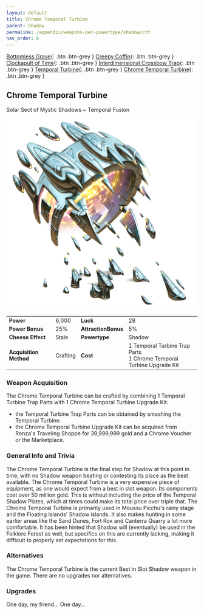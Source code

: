 ```yaml
---
layout: default
title: Chrome Temporal Turbine
parent: Shadow
permalink: /appendix/weapons-per-powertype/shadow/ctt
nav_order: 6
---
```

<span class="fs-1">[Bottomless Grave](/appendix/weapons-per-powertype/shadow/bg){: .btn .btn-grey } </span><span class="fs-1"> [Creepy Coffin](/appendix/weapons-per-powertype/shadow/coffin){: .btn .btn-grey } </span><span class="fs-1"> [Clockapult of Time](/appendix/weapons-per-powertype/shadow/cot){: .btn .btn-grey } </span><span class="fs-1"> [Interdimensional Crossbow Trap](/appendix/weapons-per-powertype/shadow/idct){: .btn .btn-grey } </span><span class="fs-1"> [Temporal Turbine](/appendix/weapons-per-powertype/shadow/tt){: .btn .btn-grey } </span><span class="fs-1"> [Chrome Temporal Turbine](/appendix/weapons-per-powertype/shadow/ctt){: .btn .btn-grey } </span>

## Chrome Temporal Turbine
Solar Sect of Mystic Shadows ~ Temporal Fusion

<img src="/assets/images/weapons/ctt.png" alt="Chrome Temporal Turbine's Image" width="600">

|||||
|---|---|---|---|
| __Power__ 	| 6,000 	| __Luck__ 	| 28 	|
| __Power Bonus__ 	| 25% 	|__AttractionBonus__ 	| 5% 	|
| __Cheese Effect__ 	| Stale	| __Powertype__ 	| Shadow 	|
| __Acquisition Method__ 	| Crafting	| __Cost__ 	| 1 Temporal Turbine Trap Parts <br> 1 Chrome Temporal Turbine Upgrade Kit|

### Weapon Acquisition
The Chrome Temporal Turbine can be crafted by combining 1 Temporal Turbine Trap Parts with 1 Chrome Temporal Turbine Upgrade Kit.
- the Temporal Turbine Trap Parts can be obtained by smashing the Temporal Turbine.
- the Chrome Temporal Turbine Upgrade Kit can be acquired from Ronza's Traveling Shoppe for 39,999,999 gold and a Chrome Voucher or the Marketplace.


### General Info and Trivia
The Chrome Temporal Turbine is the final step for Shadow at this point in time, with no Shadow weapon beating or contesting its place as the best available. 
The Chrome Temporal Turbine is a very expensive piece of equipment, as one would expect from a best in slot weapon. Its components cost over 50 million gold. This is without including the price of the Temporal Shadow Plates, which at times could make its total price over triple that.
The Chrome Temporal Turbine is primarily used in Moussu Picchu's rainy stage and the Floating Islands' Shadow islands. It also makes hunting in some earlier areas like the Sand Dunes, Fort Rox and Canterra Quarry a lot more comfortable.
It has been hinted that Shadow will (eventually) be used in the Folklore Forest as well, but specifics on this are currently lacking, making it difficult to properly set expectations for this.



### Alternatives
The Chrome Temporal Turbine is the current Best in Slot Shadow weapon in the game. There are no upgrades nor alternatives.

### Upgrades
One day, my friend...
One day...
